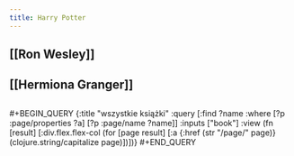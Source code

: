 ```yaml
---
title: Harry Potter
---
```


## [[Ron Wesley]]
## [[Hermiona Granger]]
##
#+BEGIN_QUERY
{:title "wszystkie książki"
 :query [:find ?name
         :where
         [?p :page/properties ?a]
         [?p :page/name ?name]]
 :inputs ["book"]
 :view (fn [result]
         [:div.flex.flex-col
          (for [page result]
            [:a {:href (str "/page/" page)} (clojure.string/capitalize page)])])}
#+END_QUERY
##
